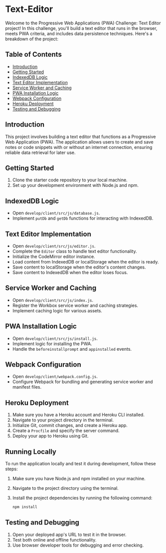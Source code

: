 # Text-Editor

Welcome to the Progressive Web Applications (PWA) Challenge: Text Editor project! 
In this challenge, you'll build a text editor that runs in the browser, meets PWA criteria, and includes data persistence techniques. Here's a breakdown of the project:

## Table of Contents

- [Introduction](#introduction)
- [Getting Started](#getting-started)
- [IndexedDB Logic](#indexeddb-logic)
- [Text Editor Implementation](#text-editor-implementation)
- [Service Worker and Caching](#service-worker-and-caching)
- [PWA Installation Logic](#pwa-installation-logic)
- [Webpack Configuration](#webpack-configuration)
- [Heroku Deployment](#heroku-deployment)
- [Testing and Debugging](#testing-and-debugging)


## Introduction

This project involves building a text editor that functions as a Progressive Web Application (PWA). The application allows users to create and save notes or code snippets with or without an internet connection, ensuring reliable data retrieval for later use.

## Getting Started

1. Clone the starter code repository to your local machine.
2. Set up your development environment with Node.js and npm.

## IndexedDB Logic

- Open `develop/client/src/js/database.js`.
- Implement `putDb` and `getDb` functions for interacting with IndexedDB.

## Text Editor Implementation

- Open `develop/client/src/js/editor.js`.
- Complete the `Editor` class to handle text editor functionality.
- Initialize the CodeMirror editor instance.
- Load content from IndexedDB or localStorage when the editor is ready.
- Save content to localStorage when the editor's content changes.
- Save content to IndexedDB when the editor loses focus.

## Service Worker and Caching

- Open `develop/client/src/js/index.js`.
- Register the Workbox service worker and caching strategies.
- Implement caching logic for various assets.

## PWA Installation Logic

- Open `develop/client/src/js/install.js`.
- Implement logic for installing the PWA.
- Handle the `beforeinstallprompt` and `appinstalled` events.

## Webpack Configuration

- Open `develop/client/webpack.config.js`.
- Configure Webpack for bundling and generating service worker and manifest files.

## Heroku Deployment

1. Make sure you have a Heroku account and Heroku CLI installed.
2. Navigate to your project directory in the terminal.
3. Initialize Git, commit changes, and create a Heroku app.
4. Create a `Procfile` and specify the server command.
5. Deploy your app to Heroku using Git.

## Running Locally

To run the application locally and test it during development, follow these steps:

1. Make sure you have Node.js and npm installed on your machine.

2. Navigate to the project directory using the terminal.

3. Install the project dependencies by running the following command:
   ```bash
   npm install
   ```

## Testing and Debugging

1. Open your deployed app's URL to test it in the browser.
2. Test both online and offline functionality.
3. Use browser developer tools for debugging and error checking.
